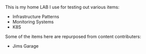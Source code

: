This is my home LAB I use for testing out various items:
- Infrastructure Patterns
- Monitoring Systems
- K8S

Some of the items here are repurposed from content contributers:
- Jims Garage

